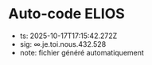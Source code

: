 # Auto-code ELIOS
- ts: 2025-10-17T17:15:42.272Z
- sig: ∞.je.toi.nous.432.528
- note: fichier généré automatiquement